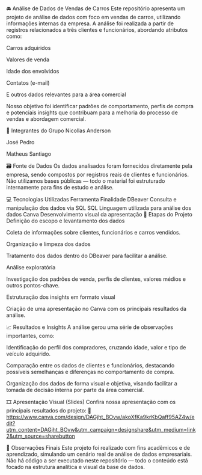 🚘 Análise de Dados de Vendas de Carros
Este repositório apresenta um projeto de análise de dados com foco em vendas de carros, utilizando informações internas da empresa. A análise foi realizada a partir de registros relacionados a três clientes e funcionários, abordando atributos como:

Carros adquiridos

Valores de venda

Idade dos envolvidos

Contatos (e-mail)

E outros dados relevantes para a área comercial

Nosso objetivo foi identificar padrões de comportamento, perfis de compra e potenciais insights que contribuam para a melhoria do processo de vendas e abordagem comercial.

👥 Integrantes do Grupo
Nicollas Anderson

José Pedro

Matheus Santiago

🗃️ Fonte de Dados
Os dados analisados foram fornecidos diretamente pela empresa, sendo compostos por registros reais de clientes e funcionários. Não utilizamos bases públicas — todo o material foi estruturado internamente para fins de estudo e análise.

💻 Tecnologias Utilizadas
Ferramenta	Finalidade
DBeaver	Consulta e manipulação dos dados via SQL
SQL	Linguagem utilizada para análise dos dados
Canva	Desenvolvimento visual da apresentação
📌 Etapas do Projeto
Definição do escopo e levantamento dos dados

Coleta de informações sobre clientes, funcionários e carros vendidos.

Organização e limpeza dos dados

Tratamento dos dados dentro do DBeaver para facilitar a análise.

Análise exploratória

Investigação dos padrões de venda, perfis de clientes, valores médios e outros pontos-chave.

Estruturação dos insights em formato visual

Criação de uma apresentação no Canva com os principais resultados da análise.

📈 Resultados e Insights
A análise gerou uma série de observações importantes, como:

Identificação do perfil dos compradores, cruzando idade, valor e tipo de veículo adquirido.

Comparação entre os dados de clientes e funcionários, destacando possíveis semelhanças e diferenças no comportamento de compra.

Organização dos dados de forma visual e objetiva, visando facilitar a tomada de decisão interna por parte da área comercial.

🎞️ Apresentação Visual (Slides)
Confira nossa apresentação com os principais resultados do projeto:
🔗 https://www.canva.com/design/DAGjht_BOvw/akoXfKa9krKbQaff95AZ4w/edit?utm_content=DAGjht_BOvw&utm_campaign=designshare&utm_medium=link2&utm_source=sharebutton

📝 Observações Finais
Este projeto foi realizado com fins acadêmicos e de aprendizado, simulando um cenário real de análise de dados empresariais. Não há código a ser executado neste repositório — todo o conteúdo está focado na estrutura analítica e visual da base de dados.
